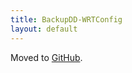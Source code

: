 ```yaml
---
title: BackupDD-WRTConfig
layout: default
---
```


Moved to
[GitHub](https://github.com/invadelabs/cron-invadelabs/blob/master/dd-wrt_backup.sh).
